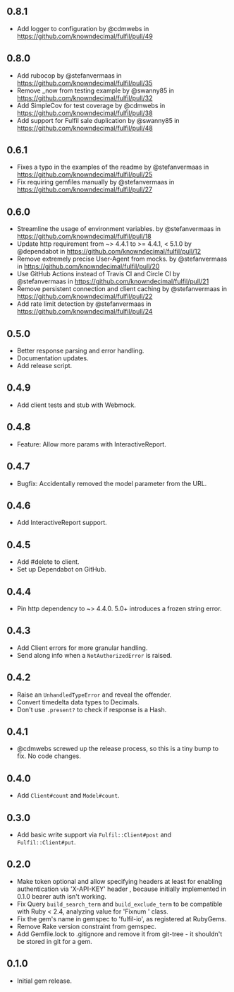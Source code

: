 ## 0.8.1

* Add logger to configuration by @cdmwebs in https://github.com/knowndecimal/fulfil/pull/49

## 0.8.0

* Add rubocop by @stefanvermaas in https://github.com/knowndecimal/fulfil/pull/35
* Remove _now from testing example by @swanny85 in https://github.com/knowndecimal/fulfil/pull/32
* Add SimpleCov for test coverage by @cdmwebs in https://github.com/knowndecimal/fulfil/pull/38
* Add support for Fulfil sale duplication by @swanny85 in https://github.com/knowndecimal/fulfil/pull/48

## 0.6.1

* Fixes a typo in the examples of the readme by @stefanvermaas in https://github.com/knowndecimal/fulfil/pull/25
* Fix requiring gemfiles manually by @stefanvermaas in https://github.com/knowndecimal/fulfil/pull/27

## 0.6.0

* Streamline the usage of environment variables. by @stefanvermaas in https://github.com/knowndecimal/fulfil/pull/18
* Update http requirement from ~> 4.4.1 to >= 4.4.1, < 5.1.0 by @dependabot in https://github.com/knowndecimal/fulfil/pull/12
* Remove extremely precise User-Agent from mocks. by @stefanvermaas in https://github.com/knowndecimal/fulfil/pull/20
* Use GitHub Actions instead of Travis CI and Circle CI by @stefanvermaas in https://github.com/knowndecimal/fulfil/pull/21
* Remove persistent connection and client caching by @stefanvermaas in https://github.com/knowndecimal/fulfil/pull/22
* Add rate limit detection by @stefanvermaas in https://github.com/knowndecimal/fulfil/pull/24

## 0.5.0

* Better response parsing and error handling.
* Documentation updates.
* Add release script.

## 0.4.9

* Add client tests and stub with Webmock.

## 0.4.8

* Feature: Allow more params with InteractiveReport.

## 0.4.7

* Bugfix: Accidentally removed the model parameter from the URL.

## 0.4.6

* Add InteractiveReport support.

## 0.4.5

* Add #delete to client.
* Set up Dependabot on GitHub.

## 0.4.4

* Pin http dependency to ~> 4.4.0. 5.0+ introduces a frozen string error.

## 0.4.3

* Add Client errors for more granular handling.
* Send along info when a `NotAuthorizedError` is raised.

## 0.4.2

* Raise an `UnhandledTypeError` and reveal the offender.
* Convert timedelta data types to Decimals.
* Don't use `.present?` to check if response is a Hash.

## 0.4.1

* @cdmwebs screwed up the release process, so this is a tiny bump to fix. No
  code changes.

## 0.4.0

* Add `Client#count` and `Model#count`.

## 0.3.0

* Add basic write support via `Fulfil::Client#post` and `Fulfil::Client#put`.

## 0.2.0

* Make token optional and allow specifying headers at least for enabling
  authentication via 'X-API-KEY' header , because initially implemented in
  0.1.0 bearer auth isn't working.
* Fix Query `build_search_term` and `build_exclude_term` to be compatible with
  Ruby < 2.4, analyzing value for 'Fixnum ' class.
* Fix the gem's name in gemspec to 'fulfil-io', as registered at RubyGems.
* Remove Rake version constraint from gemspec.
* Add Gemfile.lock to .gitignore and remove it from git-tree - it shouldn't be
  stored in git for a gem.

## 0.1.0

* Initial gem release.
